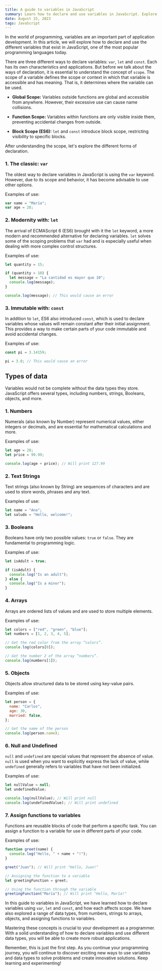 ```yaml
---
title: A guide to variables in JavaScript
summary: Learn how to declare and use variables in JavaScript. Explore var, let and const, understand their scope and improve your programming with efficient JavaScript variables.
date: August 15, 2023
tags: JavaScript
---
```


In the world of programming, variables are an important part of application development. In this article, we will explore how to declare and use the different variables that exist in JavaScript, one of the most popular programming languages today.

There are three different ways to declare variables: `var`, `let` and `const`. Each has its own characteristics and applications. But before we talk about the ways of declaration, it is essential to understand the concept of `scope`. The scope of a variable defines the scope or context in which that variable is accessible and has meaning. That is, it determines where the variable can be used.

- **Global Scope:** Variables outside functions are global and accessible from anywhere. However, their excessive use can cause name collisions.

- **Function Scope:** Variables within functions are only visible inside them, preventing accidental changes from outside.

- **Block Scope (ES6):** `let` and `const` introduce block scope, restricting visibility to specific blocks.

After understanding the scope, let's explore the different forms of declaration.

### 1. The classic: `var`

The oldest way to declare variables in JavaScript is using the `var` keyword. However, due to its scope and behavior, it has become advisable to use other options.

<p style="margin-bottom: 10px">Examples of use:</p>

```javascript
var name = "María";
var age = 28;
```

### 2. Modernity with: `let`

The arrival of ECMAScript 6 (ES6) brought with it the `let` keyword, a more modern and recommended alternative for declaring variables. `let` solves some of the scoping problems that `var` had and is especially useful when dealing with more complex control structures.

<p style="margin-bottom: 10px">Examples of use:</p>

```javascript
let quantity = 15;

if (quantity > 10) {
  let message = "La cantidad es mayor que 10";
  console.log(message);
}

console.log(message); // This would cause an error
```

### 3. Immutable with: `const`

In addition to `let`, ES6 also introduced `const`, which is used to declare variables whose values will remain constant after their initial assignment. This provides a way to make certain parts of your code immutable and avoid accidental changes.

<p style="margin-bottom: 10px">Examples of use:</p>

```javascript
const pi = 3.14159;

pi = 3.0; // This would cause an error
```

## Types of data

Variables would not be complete without the data types they store. JavaScript offers several types, including numbers, strings, Booleans, objects, and more.

### 1. Numbers

Numerals (also known by Number) represent numerical values, either integers or decimals, and are essential for mathematical calculations and more.

<p style="margin-bottom: 10px">Examples of use:</p>

```javascript
let age = 28;
let price = 99.99;

console.log(age + price); // Will print 127.99
```

### 2. Text Strings

Text strings (also known by String) are sequences of characters and are used to store words, phrases and any text.

<p style="margin-bottom: 10px">Examples of use:</p>

```javascript
let name = "Ana";
let saludo = "Hello, welcome!";
```

### 3. Booleans

Booleans have only two possible values: `true` or `false`. They are fundamental to programming logic.

<p style="margin-bottom: 10px">Examples of use:</p>

```javascript
let isAdult = true;

if (isAdult) {
  console.log("Is an adult");
} else {
  console.log("Is a minor");
}
```

### 4. Arrays

Arrays are ordered lists of values and are used to store multiple elements.

<p style="margin-bottom: 10px">Examples of use:</p>

```javascript
let colors = ["red", "green", "blue"];
let numbers = [1, 2, 3, 4, 5];

// Get the red color from the array “colors”.
console.log(colors[0]);

// Get the number 2 of the array “numbers”.
console.log(numbers[1]);
```

### 5. Objects

Objects allow structured data to be stored using key-value pairs.

<p style="margin-bottom: 10px">Examples of use:</p>

```javascript
let person = {
  name: "Carlos",
  age: 30,
  married: false,
};

// Get the name of the person
console.log(person.name);
```

### 6. Null and Undefined

`null` and `undefined` are special values that represent the absence of value. `null` is used when you want to explicitly express the lack of value, while `undefined` generally refers to variables that have not been initialized.

<p style="margin-bottom: 10px">Examples of use:</p>

```javascript
let nullValue = null;
let undefinedValue;

console.log(nullValue); // Will print null
console.log(undefinedValue); // Will print undefined
```

### 7. Assign functions to variables

Functions are reusable blocks of code that perform a specific task. You can assign a function to a variable for use in different parts of your code.

<p style="margin-bottom: 10px">Examples of use:</p>

```javascript
function greet(name) {
  console.log("Hello, " + name + "!");
}

greet("Juan"); // Will print "Hello, Juan!"

// Assigning the function to a variable
let greetingFunction = greet;

// Using the function through the variable
greetingFunction("María"); // Will print "Hello, María!"
```

In this guide to variables in JavaScript, we have learned how to declare variables using `var`, `let` and `const`, and how each affects scope. We have also explored a range of data types, from numbers, strings to arrays, objects, and assigning functions to variables.

Mastering these concepts is crucial to your development as a programmer. With a solid understanding of how to declare variables and use different data types, you will be able to create more robust applications.

Remember, this is just the first step. As you continue your programming journey, you will continue to discover exciting new ways to use variables and data types to solve problems and create innovative solutions. Keep learning and experimenting!
